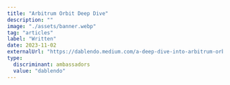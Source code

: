```yaml
---
title: "Arbitrum Orbit Deep Dive"
description: ""
image: "./assets/banner.webp"
tag: "articles"
label: "Written"
date: 2023-11-02
externalUrl: "https://dablendo.medium.com/a-deep-dive-into-arbitrum-orbit-d3eb9c300a5d"
type:
  discriminant: ambassadors
  value: "dablendo"
---
```

